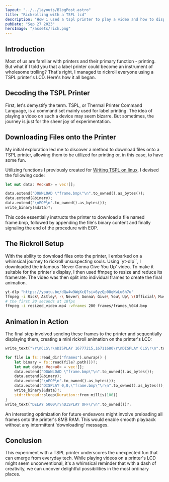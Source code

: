 ```yaml
---
layout: "../../layouts/BlogPost.astro"
title: "Rickrolling with a TSPL lcd"
description: "How i used a tspl printer to play a video and how to display images on a printer lcd"
pubDate: "Sep 27 2023"
heroImage: "/assets/rick.png"
---
```


## Introduction

Most of us are familiar with printers and their primary function - printing. But what if I told you that a label printer could become an instrument of wholesome trolling? That's right, I managed to rickroll everyone using a TSPL printer's LCD. Here's how it all began.

## Decoding the TSPL Printer

First, let's demystify the term. TSPL, or Thermal Printer Command Language, is a command set mainly used for label printing. The idea of playing a video on such a device may seem bizarre. But sometimes, the journey is just for the sheer joy of experimentation.

## Downloading Files onto the Printer

My initial exploration led me to discover a method to download files onto a TSPL printer, allowing them to be utilized for printing or, in this case, to have some fun.

Utilizing functions I previously created for [Writing TSPL on linux](/blog/writing-tspl-on-linux), I devised the following code:

```rs
let mut data: Vec<u8> = vec![];

data.extend("DOWNLOAD \"frame.bmp\"\n".to_owned().as_bytes());
data.extend(&binary);
data.extend("\nEOP\n".to_owned().as_bytes());
write_binary(&data)?;
```

This code essentially instructs the printer to download a file named frame.bmp, followed by appending the file's binary content and finally signaling the end of the procedure with EOP.

## The Rickroll Setup

With the ability to download files onto the printer, I embarked on a whimsical journey to rickroll unsuspecting souls. Using `yt-dlp``, I downloaded the infamous 'Never Gonna Give You Up' video. To make it suitable for the printer's display, I then used ffmpeg to resize and reduce its framerate. The video was then split into individual frames to create the final animation.

```sh
yt-dlp "https://youtu.be/dQw4w9WgXcQ?si=6yzQp08qKwLu6h7u"
ffmpeg -i Rick\ Astley\ -\ Never\ Gonna\ Give\ You\ Up\ \(Official\ Music\ Video\)\ \[dQw4w9WgXcQ\].webm -vf "scale=320:240" -r 10 resized_video.mp4
# the first 20 seconds at 10fps
ffmpeg -i resized_video.mp4 -vframes 200 frames/frames_%04d.bmp
```

## Animation in Action

The final step involved sending these frames to the printer and sequentially displaying them, creating a mini rickroll animation on the printer's LCD:

```rs
write_text("\r\nCLS\r\nDISPLAY 16777215,16711680\r\nDISPLAY CLS\r\n".to_owned())?;

for file in fs::read_dir("frames").unwrap() {
    let binary = fs::read(file?.path())?;
    let mut data: Vec<u8> = vec![];
    data.extend("DOWNLOAD \"frame.bmp\"\n".to_owned().as_bytes());
    data.extend(&binary);
    data.extend("\nEOP\n".to_owned().as_bytes());
    data.extend("DISPLAY 0,0,\"frame.bmp\"\r\n".to_owned().as_bytes());
    write_binary(&data)?;
    std::thread::sleep(Duration::from_millis(100))
}
write_text("DELAY 5000\r\nDISPLAY OFF\r\n".to_owned())?;
```

An interesting optimization for future endeavors might involve preloading all frames onto the printer's 8MB RAM. This would enable smooth playback without any intermittent 'downloading' messages.

## Conclusion

This experiment with a TSPL printer underscores the unexpected fun that can emerge from everyday tech. While playing videos on a printer's LCD might seem unconventional, it's a whimsical reminder that with a dash of creativity, we can uncover delightful possibilities in the most ordinary places.

